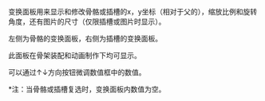 变换面板用来显示和修改骨骼或插槽的x，y坐标（相对于父的），缩放比例和旋转角度，还有图片的尺寸（仅限插槽或图片时显示）。

左侧为骨骼的变换面板，右侧为插槽的变换面板。

此面板在骨架装配和动画制作下均可显示。

可以通过↑↓方向按钮微调数值框中的数值。

*注：当骨骼或插槽复选时，变换面板内数值为空。

